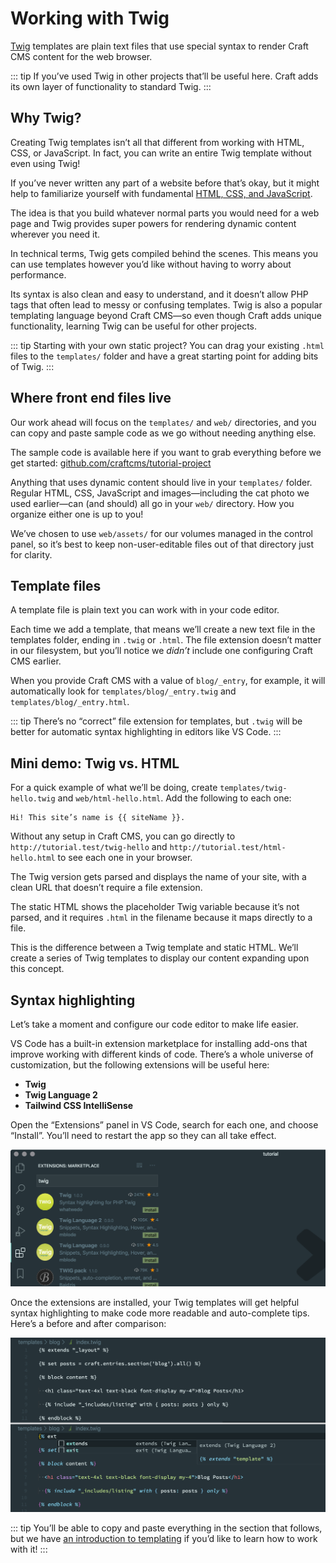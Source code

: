 # Working with Twig

[Twig](https://twig.symfony.com/doc/3.x/templates.html) templates are plain text files that use special syntax to render Craft CMS content for the web browser.

::: tip
If you’ve used Twig in other projects that’ll be useful here. Craft adds its own layer of functionality to standard Twig.
:::

## Why Twig?

Creating Twig templates isn’t all that different from working with HTML, CSS, or JavaScript. In fact, you can write an entire Twig template without even using Twig!

If you’ve never written any part of a website before that’s okay, but it might help to familiarize yourself with fundamental [HTML, CSS, and JavaScript](https://developer.mozilla.org/en-US/docs/Web/Guide/Introduction_to_Web_development).

The idea is that you build whatever normal parts you would need for a web page and Twig provides super powers for rendering dynamic content wherever you need it.

In technical terms, Twig gets compiled behind the scenes. This means you can use templates however you’d like without having to worry about performance.

Its syntax is also clean and easy to understand, and it doesn’t allow PHP tags that often lead to messy or confusing templates. Twig is also a popular templating language beyond Craft CMS—so even though Craft adds unique functionality, learning Twig can be useful for other projects.

::: tip
Starting with your own static project? You can drag your existing `.html` files to the `templates/` folder and have a great starting point for adding bits of Twig.
:::

## Where front end files live

Our work ahead will focus on the `templates/` and `web/` directories, and you can copy and paste sample code as we go without needing anything else.

The sample code is available here if you want to grab everything before we get started: [github.com/craftcms/tutorial-project](https://github.com/craftcms/tutorial-project)

Anything that uses dynamic content should live in your `templates/` folder. Regular HTML, CSS, JavaScript and images—including the cat photo we used earlier—can (and should) all go in your `web/` directory. How you organize either one is up to you!

We’ve chosen to use `web/assets/` for our volumes managed in the control panel, so it’s best to keep non-user-editable files out of that directory just for clarity.

## Template files

A template file is plain text you can work with in your code editor.

Each time we add a template, that means we’ll create a new text file in the templates folder, ending in `.twig` or `.html`. The file extension doesn’t matter in our filesystem, but you’ll notice we _didn’t_ include one configuring Craft CMS earlier.

When you provide Craft CMS with a value of `blog/_entry`, for example, it will automatically look for `templates/blog/_entry.twig` and `templates/blog/_entry.html`.

::: tip
There’s no “correct” file extension for templates, but `.twig` will be better for automatic syntax highlighting in editors like VS Code.
:::

## Mini demo: Twig vs. HTML

For a quick example of what we’ll be doing, create `templates/twig-hello.twig` and `web/html-hello.html`. Add the following to each one:

```twig
Hi! This site’s name is {{ siteName }}.
```

Without any setup in Craft CMS, you can go directly to `http://tutorial.test/twig-hello` and `http://tutorial.test/html-hello.html` to see each one in your browser.

The Twig version gets parsed and displays the name of your site, with a clean URL that doesn’t require a file extension.

The static HTML shows the placeholder Twig variable because it’s not parsed, and it requires `.html` in the filename because it maps directly to a file.

This is the difference between a Twig template and static HTML. We’ll create a series of Twig templates to display our content expanding upon this concept.

## Syntax highlighting

Let’s take a moment and configure our code editor to make life easier.

VS Code has a built-in extension marketplace for installing add-ons that improve working with different kinds of code. There’s a whole universe of customization, but the following extensions will be useful here:

- **Twig**
- **Twig Language 2**
- **Tailwind CSS IntelliSense**

Open the “Extensions” panel in VS Code, search for each one, and choose “Install”. You’ll need to restart the app so they can all take effect.

![](../images/tutorial-vs-code-extension-pane.png)

Once the extensions are installed, your Twig templates will get helpful syntax highlighting to make code more readable and auto-complete tips. Here’s a before and after comparison:

![](../images/tutorial-vs-code-extensions.png)

::: tip
You’ll be able to copy and paste everything in the section that follows, but we have [an introduction to templating](/3.x/dev/twig-primer.md) if you’d like to learn how to work with it!
:::
